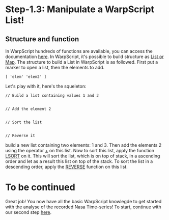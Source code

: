 # Step-1.3: Manipulate a WarpScript List!

## Structure and function

In WarpScript hundreds of functions are available, you can access the documentation [here](http://10.3.141.1:8082/reference/reference/).
In WarpScript, it's possible to build structure as [List or Map](http://10.3.141.1:8082/reference/reference/#functions-lists-maps).
The structure to build a List in WarpScript is as followed. First put a marker to open a list, then the elements to add. 

```
[ 'elem' 'elem2' ]
```

Let's play with it, here's the squeleton:

```
// Build a list containing values 1 and 3 


// Add the element 2


// Sort the list


// Reverse it
```

 build a new list containing two elements: 1 and 3. Then add the elements 2 using the operator [+](http://10.3.141.1:8082/reference/functions/function_ADD/) on this list. Now to sort this list, apply the function [LSORT](http://10.3.141.1:8082/reference/functions/function_LSORT/) on it. This will sort the list, which is on top of stack, in a ascending order and let as a result this list on top of the stack. To sort the list in a descending order, apply the [REVERSE](http://10.3.141.1:8082/reference/functions/function_REVERSE/) function on this list.

# To be continued

Great job! You now have all the basic WarpScript knowlegde to get started with the analyse of the recorded Nasa Time-series! To start, continue with our second step [here](/step-2-Keplers-Data/2.1-Exploring-known-time-series/README.md).